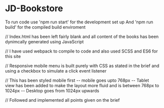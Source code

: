 # JD-Bookstore

To run code use 'npm run start' for the development set up
And 'npm run build' for the compiled build enviroment

//
Index.html has been left fairly blank and all content of the books has been dynimcally generated using JavaScript

//
I have used webpack to compile to code and also used SCSS and ES6 for this site

//
Responsive mobile menu is built purely with CSS as stated in the brief and using a checkbox to simulate a click event listener

// This has been styled mobile first
-- mobile goes upto 768px
-- Tablet view has been added to make the layout more fluid and is between 768px to 1024px
-- Desktop goes from 1024px upwards

// Followed and implemented all points given on the brief



